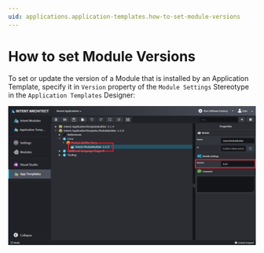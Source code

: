 ```yaml
---
uid: applications.application-templates.how-to-set-module-versions
---
```

# How to set Module Versions

To set or update the version of a Module that is installed by an Application Template, specify it in `Version` property of the `Module Settings` Stereotype in the `Application Templates` Designer:

![The 'Module Version' Property](images/module-version-property.png)
